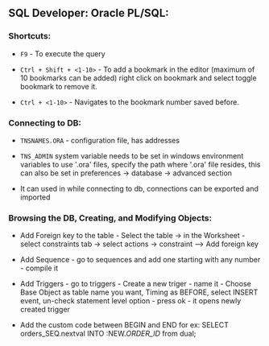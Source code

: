 ## SQL Developer: Oracle PL/SQL:

### Shortcuts:

- `F9` - To execute the query

- `Ctrl + Shift + <1-10>` - To add a bookmark in the editor (maximum of 10 bookmarks can be added)
  right click on bookmark and select toggle bookmark to remove it.

- `Ctrl + <1-10>` - Navigates to the bookmark number saved before.

### Connecting to DB:

- `TNSNAMES.ORA` - configuration file, has addresses

- `TNS_ADMIN` system variable needs to be set in windows environment variables to use '.ora' files, specify the path where '.ora' file resides, this can
  also be set in preferences -> database -> advanced section

- It can used in while connecting to db, connections can be exported and imported

### Browsing the DB, Creating, and Modifying Objects:

- Add Foreign key to the table - Select the table -> in the Worksheet - select constraints tab -> select actions -> constraint --> Add foreign key

- Add Sequence - go to sequences and add one starting with any number - compile it

- Add Triggers - go to triggers - Create a new triger - name it - Choose Base Object as table name you want, Timing as BEFORE, select INSERT event,
  un-check statement level option - press ok - it opens newly created trigger

- Add the custom code between BEGIN and END for ex: SELECT orders_SEQ.nextval INTO :NEW.*ORDER_ID* from dual;
